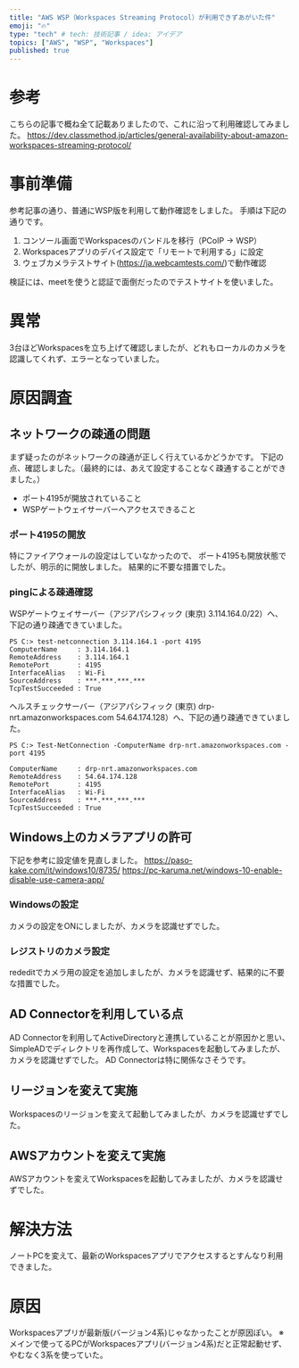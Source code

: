 ```yaml
---
title: "AWS WSP（Workspaces Streaming Protocol）が利用できずあがいた件"
emoji: "🔥"
type: "tech" # tech: 技術記事 / idea: アイデア
topics: ["AWS", "WSP", "Workspaces"]
published: true
---
```


# 参考
こちらの記事で概ね全て記載ありましたので、これに沿って利用確認してみました。
https://dev.classmethod.jp/articles/general-availability-about-amazon-workspaces-streaming-protocol/

# 事前準備
参考記事の通り、普通にWSP版を利用して動作確認をしました。
手順は下記の通りです。
1. コンソール画面でWorkspacesのバンドルを移行（PCoIP → WSP）
2. Workspacesアプリのデバイス設定で「リモートで利用する」に設定
3. ウェブカメラテストサイト(https://ja.webcamtests.com/)で動作確認

検証には、meetを使うと認証で面倒だったのでテストサイトを使いました。

# 異常
3台ほどWorkspacesを立ち上げて確認しましたが、どれもローカルのカメラを認識してくれず、エラーとなっていました。

# 原因調査
## ネットワークの疎通の問題
まず疑ったのがネットワークの疎通が正しく行えているかどうかです。
下記の点、確認しました。（最終的には、あえて設定することなく疎通することができました。）
- ポート4195が開放されていること
- WSPゲートウェイサーバーへアクセスできること

### ポート4195の開放
特にファイアウォールの設定はしていなかったので、
ポート4195も開放状態でしたが、明示的に開放しました。
結果的に不要な措置でした。

### pingによる疎通確認
WSPゲートウェイサーバー（アジアパシフィック (東京)	3.114.164.0/22）へ、下記の通り疎通できていました。
```
PS C:> test-netconnection 3.114.164.1 -port 4195
ComputerName     : 3.114.164.1
RemoteAddress    : 3.114.164.1
RemotePort       : 4195
InterfaceAlias   : Wi-Fi
SourceAddress    : ***.***.***.***
TcpTestSucceeded : True
```

ヘルスチェックサーバー（アジアパシフィック (東京)	drp-nrt.amazonworkspaces.com 54.64.174.128）へ、下記の通り疎通できていました。
```
PS C:> Test-NetConnection -ComputerName drp-nrt.amazonworkspaces.com -port 4195

ComputerName     : drp-nrt.amazonworkspaces.com
RemoteAddress    : 54.64.174.128
RemotePort       : 4195
InterfaceAlias   : Wi-Fi
SourceAddress    : ***.***.***.***
TcpTestSucceeded : True
```

## Windows上のカメラアプリの許可
下記を参考に設定値を見直しました。
https://paso-kake.com/it/windows10/8735/
https://pc-karuma.net/windows-10-enable-disable-use-camera-app/

### Windowsの設定
カメラの設定をONにしましたが、カメラを認識せずでした。

###  レジストリのカメラ設定
rededitでカメラ用の設定を追加しましたが、カメラを認識せず、結果的に不要な措置でした。

## AD Connectorを利用している点
AD Connectorを利用してActiveDirectoryと連携していることが原因かと思い、
SimpleADでディレクトリを再作成して、Workspacesを起動してみましたが、カメラを認識せずでした。
AD Connectorは特に関係なさそうです。

## リージョンを変えて実施
Workspacesのリージョンを変えて起動してみましたが、カメラを認識せずでした。

## AWSアカウントを変えて実施
AWSアカウントを変えてWorkspacesを起動してみましたが、カメラを認識せずでした。

# 解決方法
ノートPCを変えて、最新のWorkspacesアプリでアクセスするとすんなり利用できました。

# 原因
Workspacesアプリが最新版(バージョン4系)じゃなかったことが原因ぽい。
※メインで使ってるPCがWorkspacesアプリ(バージョン4系)だと正常起動せず、やむなく3系を使っていた。
